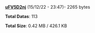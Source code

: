 [**uFV5D2nj**](/data/uFV5D2nj.txt) (15/12/22 - 23:47)- 2265 bytes

**Total Datas**: 113

**Total Size**: 0.42 MB / 426.1 KB